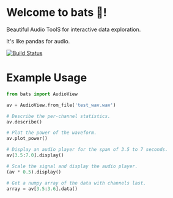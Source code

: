 # Welcome to bats 🦇!

Beautiful Audio ToolS for interactive data exploration.

It's like pandas for audio.

[![Build Status](https://travis-ci.org/uncommoncode/bats.svg?branch=master)](https://travis-ci.org/uncommoncode/bats)

# Example Usage

```python
from bats import AudioView

av = AudioView.from_file('test_wav.wav')

# Describe the per-channel statistics.
av.describe()

# Plot the power of the waveform.
av.plot_power()

# Display an audio player for the span of 3.5 to 7 seconds.
av[3.5:7.0].display()

# Scale the signal and display the audio player.
(av * 0.5).display()

# Get a numpy array of the data with channels last.
array = av[3.5:3.6].data()
```
